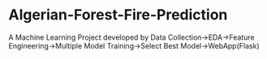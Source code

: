 # Algerian-Forest-Fire-Prediction
A Machine Learning Project developed by Data Collection->EDA->Feature Engineering->Multiple Model Training->Select Best Model->WebApp(Flask)
